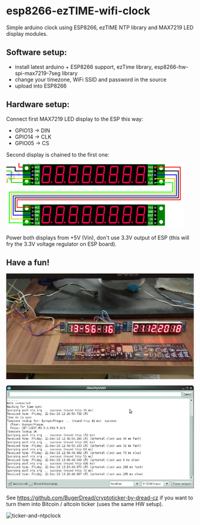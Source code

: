 # esp8266-ezTIME-wifi-clock
Simple arduino clock using ESP8266, ezTIME NTP library and MAX7219 LED display modules.

## Software setup:
* install latest arduino + ESP8266 support, ezTime library, esp8266-hw-spi-max7219-7seg library
* change your timezone, WiFi SSID and password in the source
* upload into ESP8266

## Hardware setup:
Connect first MAX7219 LED display to the ESP this way:
* GPIO13  ->  DIN
* GPIO14  ->  CLK
* GPIO05  ->  CS

Second display is chained to the first one:

![daisy-chained-max-modules](max7219-dch.png)

Power both displays from +5V (Vin), don't use 3.3V output of ESP (this will fry the 3.3V voltage regulator on ESP board).

## Have a fun!
![test-version](esp-ntp-clock.jpg)

![serial-debug-output](ntp-clock-serialout.png)

See https://github.com/BugerDread/cryptoticker-by-dread-cz if you want to turn them into Bitcoin / altcoin ticker (uses the same HW setup).

![ticker-and-ntpclock](ticker-and-ntpclock.jpg)
